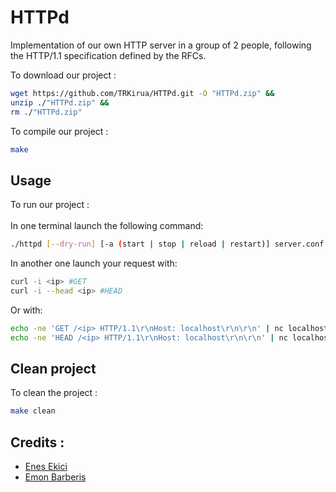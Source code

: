 # HTTPd
Implementation of our own HTTP server in a group of 2 people, following the HTTP/1.1 specification defined by the RFCs.

To download our project :
```bash
wget https://github.com/TRKirua/HTTPd.git -O "HTTPd.zip" &&
unzip ./"HTTPd.zip" &&
rm ./"HTTPd.zip"
```
To compile our project :
```bash
make
```

## Usage
To run our project :\
\
In one terminal launch the following command:
```bash
./httpd [--dry-run] [-a (start | stop | reload | restart)] server.conf
```

In another one launch your request with:
```bash
curl -i <ip> #GET
curl -i --head <ip> #HEAD
```

Or with:
```bash
echo -ne 'GET /<ip> HTTP/1.1\r\nHost: localhost\r\n\r\n' | nc localhost 4242 #GET
echo -ne 'HEAD /<ip> HTTP/1.1\r\nHost: localhost\r\n\r\n' | nc localhost 4242 #HEAD
```

## Clean project
To clean the project :
```bash
make clean
```

## Credits :
 * [Enes Ekici](https://github.com/TRKirua)
 * [Emon Barberis](https://github.com/EmonBar)

